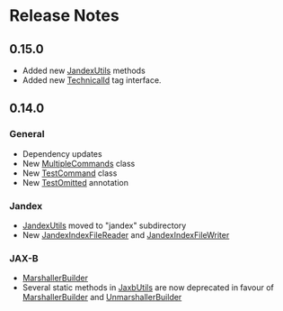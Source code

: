 # Release Notes

## 0.15.0
- Added new [JandexUtils](src/main/java/org/fuin/utils4j/jandex/JandexUtils.java) methods
- Added new [TechnicalId](src/main/java/org/fuin/utils4j/TechnicalId.java) tag interface.

## 0.14.0

### General
- Dependency updates
- New [MultipleCommands](src/main/java/org/fuin/utils4j/MultipleCommands.java) class
- New [TestCommand](src/main/java/org/fuin/utils4j/TestCommand.java) class
- New [TestOmitted](src/main/java/org/fuin/utils4j/TestOmitted.java) annotation

### Jandex
- [JandexUtils](src/main/java/org/fuin/utils4j/jandex/JandexUtils.java) moved to "jandex" subdirectory
- New [JandexIndexFileReader](src/main/java/org/fuin/utils4j/jandex/JandexIndexFileReader.java) and [JandexIndexFileWriter](src/main/java/org/fuin/utils4j/jandex/JandexIndexWriter.java)

### JAX-B
- [MarshallerBuilder](src/main/java/org/fuin/utils4j/jaxb/MarshallerBuilder.java) 
- Several static methods in [JaxbUtils](src/main/java/org/fuin/utils4j/jaxb/JaxbUtils.java) are now deprecated in favour of [MarshallerBuilder](src/main/java/org/fuin/utils4j/jaxb/MarshallerBuilder.java) and [UnmarshallerBuilder](src/main/java/org/fuin/utils4j/jaxb/UnmarshallerBuilder.java) 
